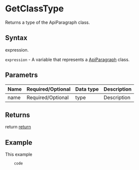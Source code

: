 # GetClassType

Returns a type of the ApiParagraph class.

## Syntax

expression.

`expression` - A variable that represents a [ApiParagraph](../ApiParagraph.md) class.

## Parametrs

| **Name** | **Required/Optional** | **Data type** | **Description** |
| ------------- | ------------- | ------------- | ------------- |
| name | Required/Optional | type | Description |

## Returns

return
[return](todo_link)

## Example

This example

```javascript
	code
```